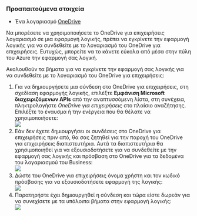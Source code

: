 ### <a name="prerequisites"></a>Προαπαιτούμενα στοιχεία
- Ένα λογαριασμό [OneDrive](http://OneDrive.com) 

Να μπορέσετε να χρησιμοποιήσετε το OneDrive για επιχειρήσεις λογαριασμό σε μια εφαρμογή λογικής, πρέπει να εγκρίνετε την εφαρμογή λογικής για να συνδεθείτε με το λογαριασμό του OneDrive για επιχειρήσεις. Ευτυχώς, μπορείτε να το κάνετε εύκολα από μέσα στην πύλη του Azure την εφαρμογή σας λογική. 

Ακολουθούν τα βήματα για να εγκρίνετε την εφαρμογή σας λογικής για να συνδεθείτε με το λογαριασμό του OneDrive για επιχειρήσεις:

1. Για να δημιουργήσετε μια σύνδεση στο OneDrive για επιχειρήσεις, στη σχεδίαση εφαρμογής λογικής, επιλέξτε **Εμφάνιση Microsoft διαχειριζόμενων APIs** από την αναπτυσσόμενη λίστα, στη συνέχεια, πληκτρολογήστε *OneDrive για επιχειρήσεις* στο πλαίσιο αναζήτησης. Επιλέξτε το έναυσμα ή την ενέργεια που θα θέλατε να χρησιμοποιήσετε:  
  ![](./media/connectors-create-api-onedriveforbusiness/onedriveforbusiness-1.png)
2. Εάν δεν έχετε δημιουργήσει οι συνδέσεις στο OneDrive για επιχειρήσεις πριν από, θα σας ζητηθεί για την παροχή του OneDrive για επιχειρήσεις διαπιστευτήρια. Αυτά τα διαπιστευτήρια θα χρησιμοποιηθεί για να εξουσιοδοτήσετε για να συνδεθείτε με την εφαρμογή σας λογικής και πρόσβαση στο OneDrive για τα δεδομένα του λογαριασμού του Business:  
  ![](./media/connectors-create-api-onedriveforbusiness/onedriveforbusiness-2.png)
3. Δώστε του OneDrive για επιχειρήσεις όνομα χρήστη και τον κωδικό πρόσβασης για να εξουσιοδοτήσετε εφαρμογή της λογικής:  
  ![](./media/connectors-create-api-onedriveforbusiness/onedriveforbusiness-3.png)   
4. Παρατηρήστε έχει δημιουργηθεί η σύνδεση και τώρα είστε δωρεάν για να συνεχίσετε με τα υπόλοιπα βήματα στην εφαρμογή λογικής:  
  ![](./media/connectors-create-api-onedriveforbusiness/onedriveforbusiness-4.png)   
